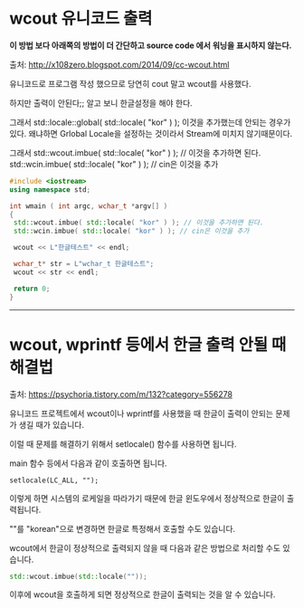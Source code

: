 # wcout 유니코드 출력

**이 방법 보다 아래쪽의 방법이 더 간단하고 source code 에서 워닝을 표시하지 않는다.**



출처: <http://x108zero.blogspot.com/2014/09/cc-wcout.html>

유니코드로 프로그램 작성 했으므로 당연히 cout 말고 wcout를 사용했다.

하지만 출력이 안된다;;
알고 보니 한글설정을 해야 한다.

그래서
std::locale::global( std::locale( "kor" ) );
이것을 추가했는데
안되는 경우가 있다.
왜냐하면 Grlobal Locale을 설정하는 것이라서
Stream에 미치지 않기때문이다.

그래서
 std::wcout.imbue( std::locale( "kor" ) ); // 이것을 추가하면 된다.
 std::wcin.imbue( std::locale( "kor" ) ); // cin은 이것을 추가

```c++
#include <iostream>
using namespace std;

int wmain ( int argc, wchar_t *argv[] )
{
 std::wcout.imbue( std::locale( "kor" ) ); // 이것을 추가하면 된다.
 std::wcin.imbue( std::locale( "kor" ) ); // cin은 이것을 추가

 wcout << L"한글테스트" << endl;

 wchar_t* str = L"wchar_t 한글테스트";
 wcout << str << endl;

 return 0;
}  
```



---

# wcout, wprintf 등에서 한글 출력 안될 때 해결법

출처: <https://psychoria.tistory.com/m/132?category=556278>

유니코드 프로젝트에서 wcout이나 wprintf를 사용했을 때 한글이 출력이 안되는 문제가 생길 때가 있습니다.

이럴 때 문제를 해결하기 위해서 setlocale() 함수를 사용하면 됩니다.

main 함수 등에서 다음과 같이 호출하면 됩니다.

```
setlocale(LC_ALL, "");
```

이렇게 하면 시스템의 로케일을 따라가기 때문에 한글 윈도우에서 정상적으로 한글이 출력됩니다.

""를 "korean"으로 변경하면 한글로 특정해서 호출할 수도 있습니다.

wcout에서 한글이 정상적으로 출력되지 않을 때 다음과 같은 방법으로 처리할 수도 있습니다.

```c++
std::wcout.imbue(std::locale(""));
```

이후에 wcout을 호출하게 되면 정상적으로 한글이 출력되는 것을 알 수 있습니다.